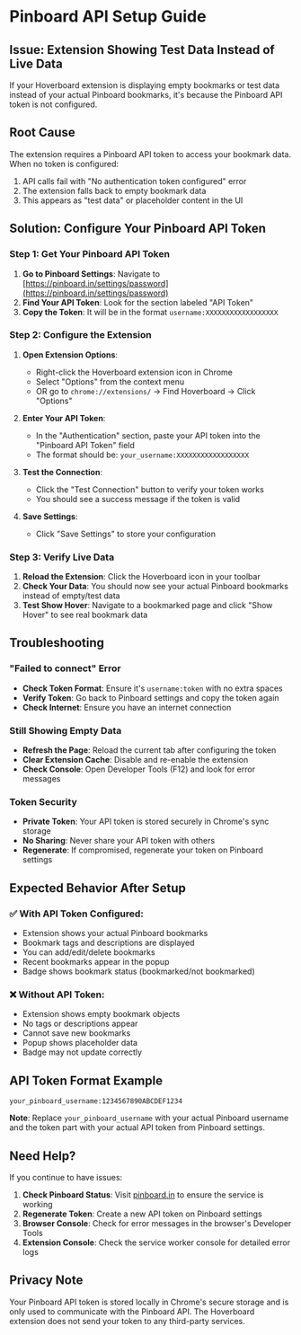 # Pinboard API Setup Guide

## Issue: Extension Showing Test Data Instead of Live Data

If your Hoverboard extension is displaying empty bookmarks or test data instead of your actual Pinboard bookmarks, it's because the Pinboard API token is not configured.

## Root Cause

The extension requires a Pinboard API token to access your bookmark data. When no token is configured:

1. API calls fail with "No authentication token configured" error
2. The extension falls back to empty bookmark data
3. This appears as "test data" or placeholder content in the UI

## Solution: Configure Your Pinboard API Token

### Step 1: Get Your Pinboard API Token

1. **Go to Pinboard Settings**: Navigate to [https://pinboard.in/settings/password](https://pinboard.in/settings/password)
2. **Find Your API Token**: Look for the section labeled "API Token"
3. **Copy the Token**: It will be in the format `username:XXXXXXXXXXXXXXXXXX`

### Step 2: Configure the Extension

1. **Open Extension Options**: 
   - Right-click the Hoverboard extension icon in Chrome
   - Select "Options" from the context menu
   - OR go to `chrome://extensions/` → Find Hoverboard → Click "Options"

2. **Enter Your API Token**:
   - In the "Authentication" section, paste your API token into the "Pinboard API Token" field
   - The format should be: `your_username:XXXXXXXXXXXXXXXXXX`

3. **Test the Connection**:
   - Click the "Test Connection" button to verify your token works
   - You should see a success message if the token is valid

4. **Save Settings**:
   - Click "Save Settings" to store your configuration

### Step 3: Verify Live Data

1. **Reload the Extension**: Click the Hoverboard icon in your toolbar
2. **Check Your Data**: You should now see your actual Pinboard bookmarks instead of empty/test data
3. **Test Show Hover**: Navigate to a bookmarked page and click "Show Hover" to see real bookmark data

## Troubleshooting

### "Failed to connect" Error
- **Check Token Format**: Ensure it's `username:token` with no extra spaces
- **Verify Token**: Go back to Pinboard settings and copy the token again
- **Check Internet**: Ensure you have an internet connection

### Still Showing Empty Data
- **Refresh the Page**: Reload the current tab after configuring the token
- **Clear Extension Cache**: Disable and re-enable the extension
- **Check Console**: Open Developer Tools (F12) and look for error messages

### Token Security
- **Private Token**: Your API token is stored securely in Chrome's sync storage
- **No Sharing**: Never share your API token with others
- **Regenerate**: If compromised, regenerate your token on Pinboard settings

## Expected Behavior After Setup

### ✅ With API Token Configured:
- Extension shows your actual Pinboard bookmarks
- Bookmark tags and descriptions are displayed
- You can add/edit/delete bookmarks
- Recent bookmarks appear in the popup
- Badge shows bookmark status (bookmarked/not bookmarked)

### ❌ Without API Token:
- Extension shows empty bookmark objects
- No tags or descriptions appear
- Cannot save new bookmarks
- Popup shows placeholder data
- Badge may not update correctly

## API Token Format Example

```
your_pinboard_username:1234567890ABCDEF1234
```

**Note**: Replace `your_pinboard_username` with your actual Pinboard username and the token part with your actual API token from Pinboard settings.

## Need Help?

If you continue to have issues:

1. **Check Pinboard Status**: Visit [pinboard.in](https://pinboard.in) to ensure the service is working
2. **Regenerate Token**: Create a new API token on Pinboard settings
3. **Browser Console**: Check for error messages in the browser's Developer Tools
4. **Extension Console**: Check the service worker console for detailed error logs

## Privacy Note

Your Pinboard API token is stored locally in Chrome's secure storage and is only used to communicate with the Pinboard API. The Hoverboard extension does not send your token to any third-party services. 